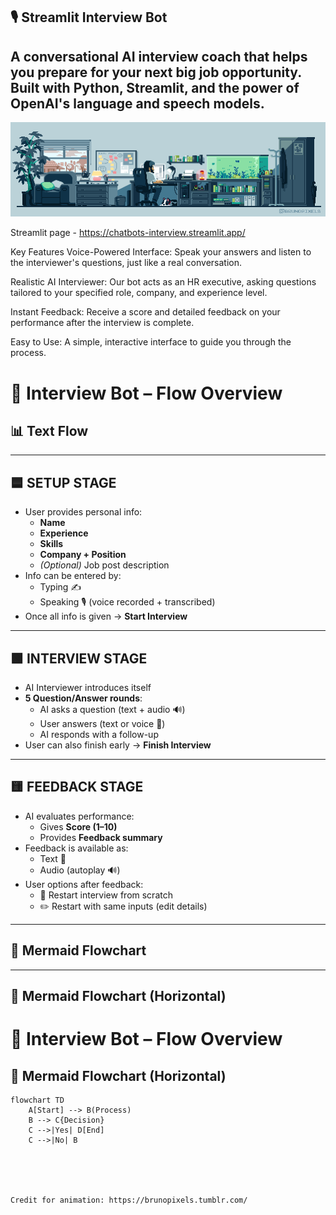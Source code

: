## 🎙️ Streamlit Interview Bot
## A conversational AI interview coach that helps you prepare for your next big job opportunity. Built with Python, Streamlit, and the power of OpenAI's language and speech models.

![My GIF](https://raw.githubusercontent.com/YevhenUa-no/chat_bots/main/ME.gif) 


Streamlit page - https://chatbots-interview.streamlit.app/

Key Features
Voice-Powered Interface: Speak your answers and listen to the interviewer's questions, just like a real conversation.

Realistic AI Interviewer: Our bot acts as an HR executive, asking questions tailored to your specified role, company, and experience level.

Instant Feedback: Receive a score and detailed feedback on your performance after the interview is complete.

Easy to Use: A simple, interactive interface to guide you through the process.

# 🤖 Interview Bot – Flow Overview

## 📊 Text Flow


---

## 🟦 SETUP STAGE
- User provides personal info:
  - **Name**
  - **Experience**
  - **Skills**
  - **Company + Position**
  - *(Optional)* Job post description
- Info can be entered by:
  - Typing ✍️
  - Speaking 🎙️ (voice recorded + transcribed)
- Once all info is given → **Start Interview**




---

## 🟩 INTERVIEW STAGE
- AI Interviewer introduces itself
- **5 Question/Answer rounds**:
  - AI asks a question (text + audio 🔊)
  - User answers (text or voice 🎤)
  - AI responds with a follow-up
- User can also finish early → **Finish Interview**




---

## 🟨 FEEDBACK STAGE
- AI evaluates performance:
  - Gives **Score (1–10)**
  - Provides **Feedback summary**
- Feedback is available as:
  - Text 📄
  - Audio (autoplay 🔊)
- User options after feedback:
  - 🔄 Restart interview from scratch
  - ✏️ Restart with same inputs (edit details)



---

## 🎨 Mermaid Flowchart



---

## 🎨 Mermaid Flowchart (Horizontal)

# 🤖 Interview Bot – Flow Overview

## 🎨 Mermaid Flowchart (Horizontal)

```mermaid
flowchart TD
    A[Start] --> B(Process)
    B --> C{Decision}
    C -->|Yes| D[End]
    C -->|No| B
 




Credit for animation: https://brunopixels.tumblr.com/
